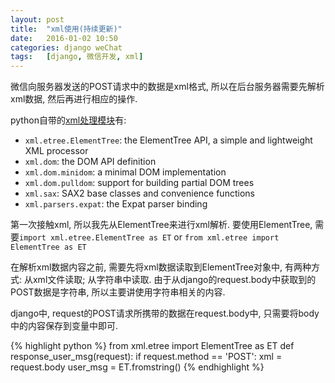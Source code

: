 ```yaml
---
layout: post
title:  "xml使用(持续更新)"
date:   2016-01-02 10:50
categories: django weChat
tags:   [django, 微信开发, xml]
---
```


微信向服务器发送的POST请求中的数据是xml格式, 所以在后台服务器需要先解析xml数据, 然后再进行相应的操作.

python自带的[xml处理模块][xml processing modules]有:

* `xml.etree.ElementTree`: the ElementTree API, a simple and lightweight XML processor
* `xml.dom`: the DOM API definition
* `xml.dom.minidom`: a minimal DOM implementation
* `xml.dom.pulldom`: support for building partial DOM trees
* `xml.sax`: SAX2 base classes and convenience functions
* `xml.parsers.expat`: the Expat parser binding

第一次接触xml, 所以我先从ElementTree来进行xml解析. 要使用ElementTree, 需要`import xml.etree.ElementTree as ET` or `from xml.etree import ElementTree as ET`

在解析xml数据内容之前, 需要先将xml数据读取到ElementTree对象中, 有两种方式: 从xml文件读取; 从字符串中读取. 由于从django的request.body中获取到的POST数据是字符串, 所以主要讲使用字符串相关的内容.

django中, request的POST请求所携带的数据在request.body中, 只需要将body中的内容保存到变量中即可.

{% highlight python %}
from xml.etree import ElementTree as ET
def response_user_msg(request):
    if request.method == 'POST':
    xml = request.body
    user_msg = ET.fromstring()
{% endhighlight %}

[xml processing modules]:   https://docs.python.org/2/library/xml.html
